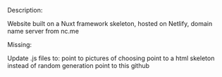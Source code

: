 Description:

Website built on a Nuxt framework skeleton, hosted on Netlify, domain name server from nc.me 

Missing:

Update .js files to:
point to pictures of choosing
point to a html skeleton instead of random generation
point to this github

